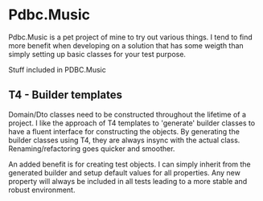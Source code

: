 # Pdbc.Music

Pdbc.Music is a pet project of mine to try out various things.  I tend to find more benefit when developing on a solution that has some weigth than simply setting up basic classes for your test purpose.

Stuff included in PDBC.Music

## T4 - Builder templates 

Domain/Dto classes need to be constructed throughout the lifetime of a project.  I like the approach of T4 templates to 'generate' builder classes to have a fluent interface for constructing the objects.  By generating the builder classes using T4, they are always insync with the actual class.  Renaming/refactoring goes quicker and smoother.

An added benefit is for creating test objects.  I can simply inherit from the generated builder and setup default values for all properties.  Any new property will always be included in all tests leading to a more stable and robust environment.
